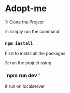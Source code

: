 # Adopt-me

1: Clone the Project 

2: simply run the command 
   ### `npm install` 
   First to install all the packages
   
3: run the project using 
   ### `npm run dev '
   it run on localserver
